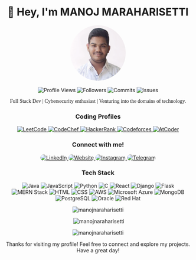 <!-- Title -->
<h1 align="center">👋 Hey, I'm MANOJ MARAHARISETTI</h1>

<!-- Profile Picture -->
<p align="center">
  <img src="My image.png" alt="Profile Picture" width="150" height="150" style="border-radius: 50%;" />
</p>


<!-- Badges -->
<p align="center">
  <img src="https://komarev.com/ghpvc/?username=manojnaraharisetti&label=Profile%20Views&color=blueviolet&style=flat-square" alt="Profile Views" />
  <img src="https://img.shields.io/github/followers/manojnaraharisetti?label=Followers&style=social" alt="Followers" />
  <img src="https://img.shields.io/github/commit-activity/y/manojnaraharisetti/manojnaraharisetti?label=Commits&color=green&style=flat-square" alt="Commits" />
  <img src="https://img.shields.io/github/issues/manojnaraharisetti/manojnaraharisetti?color=red&style=flat-square" alt="Issues" />
  <!-- Add more achievement badges here -->
</p>


<!-- Introduction -->
<p align="center" style="font-family: 'Times New Roman', serif;">Full Stack Dev | Cybersecurity enthusiast | Venturing into the domains of technology.</p>

<!-- Coding Profiles -->
<h3 align="center">Coding Profiles</h3>
<p align="center">
  <a href="https://leetcode.com/klu_2100032451/">
    <img src="https://img.shields.io/badge/LeetCode-FFA116?style=for-the-badge&logo=leetcode&logoColor=white&logoWidth=40&logoHeight=40" alt="LeetCode" />
  </a>
  <a href="https://www.codechef.com/users/manoj32451">
    <img src="https://img.shields.io/badge/CodeChef-5B4638?style=for-the-badge&logo=codechef&logoColor=white&logoWidth=40&logoHeight=40" alt="CodeChef" />
  </a>
  <a href="https://www.hackerrank.com/klu_2100032451">
    <img src="https://img.shields.io/badge/HackerRank-2EC866?style=for-the-badge&logo=hackerrank&logoColor=white&logoWidth=40&logoHeight=40" alt="HackerRank" />
  </a>
  <a href="https://codeforces.com/profile/klu_2100032451">
    <img src="https://img.shields.io/badge/Codeforces-1F8ACB?style=for-the-badge&logo=codeforces&logoColor=white&logoWidth=40&logoHeight=40" alt="Codeforces" />
  </a>
  <a href="https://atcoder.jp/users/klu2100032451">
    <img src="https://img.shields.io/badge/AtCoder-663300?style=for-the-badge&logo=atcoder&logoColor=white&logoWidth=40&logoHeight=40" alt="AtCoder" />
  </a>
  <!-- Add more coding profile badges here -->
</p>



<!-- Connect with Me -->
<h3 align="center">Connect with me!</h3>
<p align="center">
  <a href="https://linkedin.com/in/manojnaraharisetti">
    <img src="https://img.shields.io/badge/-LinkedIn-blue?style=for-the-badge&logo=linkedin&logoColor=white" alt="LinkedIn" style="border-radius: 20px;" />
  </a>
  <a href="https://manojnaraharisetti.netlify.app/">
    <img src="https://img.shields.io/badge/-Website-black?style=for-the-badge&logo=firefox&logoColor=white" alt="Website" style="border-radius: 20px;" />
  </a>
  <a href="https://instagram.com/mn.2k4">
    <img src="https://img.shields.io/badge/-Instagram-E4405F?style=for-the-badge&logo=instagram&logoColor=white" alt="Instagram" style="border-radius: 20px;" />
  </a>
  <a href="https://t.me/https://t.me/manu2k4">
    <img src="https://img.shields.io/badge/-Telegram-2CA5E0?style=for-the-badge&logo=telegram&logoColor=white" alt="Telegram" style="border-radius: 20px;" />
  </a>
</p>

<!-- Tech Stack -->
<h3 align="center">Tech Stack</h3>
<p align="center">
  <img src="https://img.shields.io/badge/Java-007396?style=for-the-badge&logo=java&logoColor=white" alt="Java" />
  <img src="https://img.shields.io/badge/JavaScript-F7DF1E?style=for-the-badge&logo=javascript&logoColor=black" alt="JavaScript" />
  <img src="https://img.shields.io/badge/Python-3776AB?style=for-the-badge&logo=python&logoColor=white" alt="Python" />
  <img src="https://img.shields.io/badge/C-00599C?style=for-the-badge&logo=c&logoColor=white" alt="C" />
  <img src="https://img.shields.io/badge/React-61DAFB?style=for-the-badge&logo=react&logoColor=black" alt="React" />
  <img src="https://img.shields.io/badge/Django-092E20?style=for-the-badge&logo=django&logoColor=white" alt="Django" />
  <img src="https://img.shields.io/badge/Flask-000000?style=for-the-badge&logo=flask&logoColor=white" alt="Flask" />
  <img src="https://img.shields.io/badge/MERN-00D8FF?style=for-the-badge&logo=mongodb&logoColor=white" alt="MERN Stack" />
  <img src="https://img.shields.io/badge/HTML-E34F26?style=for-the-badge&logo=html5&logoColor=white" alt="HTML" />
  <img src="https://img.shields.io/badge/CSS-1572B6?style=for-the-badge&logo=css3&logoColor=white" alt="CSS" />
  <img src="https://img.shields.io/badge/AWS-232F3E?style=for-the-badge&logo=amazonaws&logoColor=white" alt="AWS" />
  <img src="https://img.shields.io/badge/Microsoft_Azure-0089D6?style=for-the-badge&logo=microsoftazure&logoColor=white" alt="Microsoft Azure" />
  <img src="https://img.shields.io/badge/MongoDB-47A248?style=for-the-badge&logo=mongodb&logoColor=white" alt="MongoDB" />
  <img src="https://img.shields.io/badge/PostgreSQL-336791?style=for-the-badge&logo=postgresql&logoColor=white" alt="PostgreSQL" />
  <img src="https://img.shields.io/badge/Oracle-F80000?style=for-the-badge&logo=oracle&logoColor=white" alt="Oracle" />
  <img src="https://img.shields.io/badge/Red Hat-EE0000?style=for-the-badge&logo=redhat&logoColor=white" alt="Red Hat" />
  <!-- Add more technologies here -->
</p>

<!-- Top Languages -->
<p align="center"><img src="https://github-readme-stats.vercel.app/api/top-langs?username=manojnaraharisetti&show_icons=true&locale=en&layout=compact" alt="manojnaraharisetti" /></p>

<!-- GitHub Stats -->
<p align="center">&nbsp;<img src="https://github-readme-stats.vercel.app/api?username=manojnaraharisetti&show_icons=true&locale=en" alt="manojnaraharisetti" /></p>

<!-- GitHub Streak Stats -->
<p align="center"><img src="https://github-readme-streak-stats.herokuapp.com/?user=manojnaraharisetti" alt="manojnaraharisetti" /></p>
<!-- Footer -->
<p align="center">Thanks for visiting my profile! Feel free to connect and explore my projects. Have a great day!</p>
